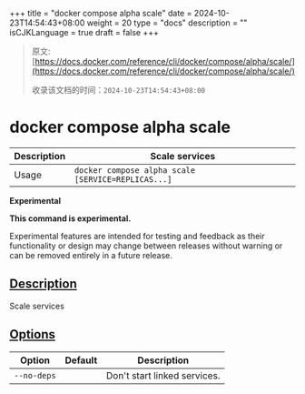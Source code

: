 +++
title = "docker compose alpha scale"
date = 2024-10-23T14:54:43+08:00
weight = 20
type = "docs"
description = ""
isCJKLanguage = true
draft = false
+++

> 原文: [https://docs.docker.com/reference/cli/docker/compose/alpha/scale/](https://docs.docker.com/reference/cli/docker/compose/alpha/scale/)
>
> 收录该文档的时间：`2024-10-23T14:54:43+08:00`

# docker compose alpha scale

| Description | Scale services                                     |
| :---------- | -------------------------------------------------- |
| Usage       | `docker compose alpha scale [SERVICE=REPLICAS...]` |

**Experimental**

**This command is experimental.**

Experimental features are intended for testing and feedback as their functionality or design may change between releases without warning or can be removed entirely in a future release.

## [Description](https://docs.docker.com/reference/cli/docker/compose/alpha/scale/#description)

Scale services

## [Options](https://docs.docker.com/reference/cli/docker/compose/alpha/scale/#options)

| Option      | Default | Description                  |
| ----------- | ------- | ---------------------------- |
| `--no-deps` |         | Don't start linked services. |
